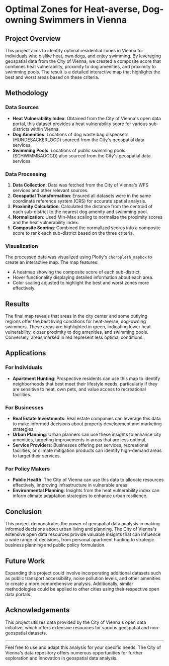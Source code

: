 # Optimal Zones for Heat-averse, Dog-owning Swimmers in Vienna

## Project Overview

This project aims to identify optimal residential zones in Vienna for individuals who dislike heat, own dogs, and enjoy swimming. By leveraging geospatial data from the City of Vienna, we created a composite score that combines heat vulnerability, proximity to dog amenities, and proximity to swimming pools. The result is a detailed interactive map that highlights the best and worst areas based on these criteria.

## Methodology

### Data Sources

- **Heat Vulnerability Index**: Obtained from the City of Vienna's open data portal, this dataset provides a heat vulnerability score for various sub-districts within Vienna.
- **Dog Amenities**: Locations of dog waste bag dispensers (HUNDESACKERLOGD) sourced from the City's geospatial data services.
- **Swimming Pools**: Locations of public swimming pools (SCHWIMMBADOGD) also sourced from the City's geospatial data services.

### Data Processing

1. **Data Collection**: Data was fetched from the City of Vienna's WFS services and other relevant sources.
2. **Geospatial Transformation**: Ensured all datasets were in the same coordinate reference system (CRS) for accurate spatial analysis.
3. **Proximity Calculation**: Calculated the distance from the centroid of each sub-district to the nearest dog amenity and swimming pool.
4. **Normalization**: Used Min-Max scaling to normalize the proximity scores and the heat vulnerability index.
5. **Composite Scoring**: Combined the normalized scores into a composite score to rank each sub-district based on the three criteria.

### Visualization

The processed data was visualized using Plotly's `choropleth_mapbox` to create an interactive map. The map features:
- A heatmap showing the composite score of each sub-district.
- Hover functionality displaying detailed information about each area.
- Color scaling adjusted to highlight the best and worst zones more effectively.

## Results

The final map reveals that areas in the city center and some outlying regions offer the best living conditions for heat-averse, dog-owning swimmers. These areas are highlighted in green, indicating lower heat vulnerability, closer proximity to dog amenities, and swimming pools. Conversely, areas marked in red represent less optimal conditions.

## Applications

### For Individuals

- **Apartment Hunting**: Prospective residents can use this map to identify neighborhoods that best meet their lifestyle needs, particularly if they are sensitive to heat, own pets, and value access to recreational facilities.

### For Businesses

- **Real Estate Investments**: Real estate companies can leverage this data to make informed decisions about property development and marketing strategies.
- **Urban Planning**: Urban planners can use these insights to enhance city amenities, targeting improvements in areas that are less optimal.
- **Service Providers**: Businesses offering pet services, recreational facilities, or climate mitigation products can identify high-demand areas to target their services.

### For Policy Makers

- **Public Health**: The City of Vienna can use this data to allocate resources effectively, improving infrastructure in vulnerable areas.
- **Environmental Planning**: Insights from the heat vulnerability index can inform climate adaptation strategies to enhance urban resilience.

## Conclusion

This project demonstrates the power of geospatial data analysis in making informed decisions about urban living and planning. The City of Vienna's extensive open data resources provide valuable insights that can influence a wide range of decisions, from personal apartment hunting to strategic business planning and public policy formulation.

## Future Work

Expanding this project could involve incorporating additional datasets such as public transport accessibility, noise pollution levels, and other amenities to create a more comprehensive analysis. Additionally, similar methodologies could be applied to other cities using their respective open data portals.

## Acknowledgements

This project utilizes data provided by the City of Vienna's open data initiative, which offers extensive resources for various geospatial and non-geospatial datasets.

---

Feel free to use and adapt this analysis for your specific needs. The City of Vienna's data repository offers numerous opportunities for further exploration and innovation in geospatial data analysis.